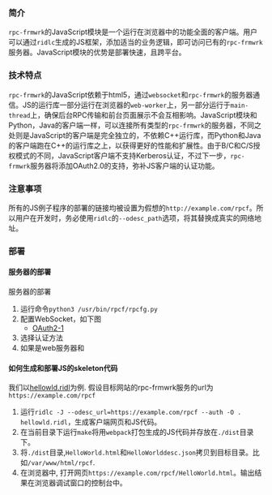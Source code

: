 ### 简介
`rpc-frmwrk`的JavaScript模块是一个运行在浏览器中的功能全面的客户端。用户可以通过`ridlc`生成的JS框架，添加适当的业务逻辑，即可访问已有的`rpc-frmwrk`服务器。JavaScript模块的优势是部署快速，且跨平台。

### 技术特点
`rpc-frmwrk`的JavaScript依赖于html5，通过`websocket`和`rpc-frmwrk`的服务器通信。JS的运行库一部分运行在浏览器的`web-worker`上，另一部分运行于`main-thread`上，确保后台RPC传输和前台页面展示不会互相影响。JavaScript模块和Python，Java的客户端一样，可以连接所有类型的`rpc-frmwrk`的服务器，不同之处则是JavaScript的客户端是完全独立的，不依赖C++运行库，而Python和Java的客户端跑在C++的运行库之上，以获得更好的性能和扩展性。由于B/C和C/S授权模式的不同，JavaScript客户端不支持Kerberos认证，不过下一步，`rpc-frmwrk`服务器将添加OAuth2.0的支持，弥补JS客户端的认证功能。

### 注意事项
所有的JS例子程序的部署的链接均被设置为假想的`http://example.com/rpcf`。所以用户在开发时，务必使用`ridlc`的`--odesc_path`选项，将其替换成真实的网络地址。

### 部署
#### 服务器的部署
服务器的部署
1. 运行命令`python3 /usr/bin/rpcf/rpcfg.py`
2. 配置WebSocket，如下图
   * [OAuth2-1](../pics/OAuth2-1_cn.png)
3. 选择认证方法
4. 如果是web服务器和

#### 如何生成和部署JS的skeleton代码
我们以[hellowld.ridl](https://github.com/zhiming99/rpc-frmwrk/blob/master/examples/hellowld.ridl)为例. 假设目标网站的rpc-frmwrk服务的url为`https://example.com/rpcf`
1. 运行`ridlc -J --odesc_url=https://example.com/rpcf --auth -O . hellowld.ridl`，生成客户端网页和JS代码。
2. 在当前目录下运行`make`将用`webpack`打包生成的JS代码并存放在`./dist`目录下。
3. 将`./dist`目录,`HelloWorld.html`和`HelloWorlddesc.json`拷贝到目标目录。比如`/var/www/html/rpcf`.
4. 在浏览器中, 打开网页`https://example.com/rpcf/HelloWorld.html`。输出结果在浏览器调试窗口的控制台中。


